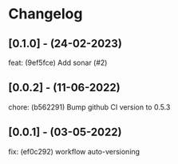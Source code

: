 # Changelog

## [0.1.0] - (24-02-2023)
feat: (9ef5fce) Add sonar (#2)

## [0.0.2] - (11-06-2022)
chore: (b562291) Bump github CI version to 0.5.3

## [0.0.1] - (03-05-2022)
fix: (ef0c292) workflow auto-versioning
